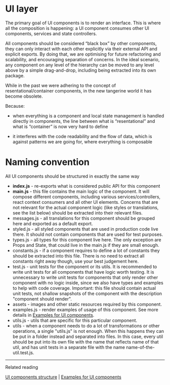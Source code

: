 # UI layer

The primary goal of UI components is to render an interface. This is where all the composition is
happening: a UI component consumes other UI components, services and state controllers.

All components should be considered “black box” by other components, they can only interact with
each other explicitly via their external API and explicit exports. By doing that, we are optimising
for future refactoring and scalability, and encouraging separation of concerns. In the ideal
scenario, any component on any level of the hierarchy can be moved to any level above by a simple
drag-and-drop, including being extracted into its own package.

While in the past we were adhering to the concept of resentational/container components, in the new
tangerine world it has become obsolete.

Because:

-   when everything is a component and local state management is handled directly in components, the
    line between what is “resentational” and what is “container” is now very hard to define

-   it interferes with the code readability and the flow of data, which is against patterns we are
    going for, where everything is composable


# Naming convention

All UI components should be structured in exactly the same way

-   **index.js** - re-exports what is considered public API for this component
-   **main.js** - this file contains the main logic of the component. It will compose different
    components, including various services/controllers, react context consumers and all other UI
    elements. Concerns that are not relevant for the actual component logic (like styles or
    translations, see the list below) should be extracted into their relevant files.
-   messages.js - all translations for this component should be grouped here and exported as a
    default export.
-   styled.js - all styled components that are used in production code live there. It should not
    contain components that are used for test purposes.
-   types.js - all types for this component live here. The only exception are Props and State, that
    could live in the main.js if they are small enough.
-   constants.js - if a component requires to define a lot of constants they should be extracted
    into this file. There is no need to extract all constants right away though, use your best
    judgement here.
-   test.js - unit tests for the component or its utils. It is recommended to write unit tests for
    all components that have logic worth testing. It is unnecessary to write unit tests for
    components that only render other component with no logic inside, since we also have types and
    examples to help with code coverage. Important: this file should contain actual unit tests, not
    shallow snapshots of the component with the description "component should render".
-   assets - images and other static resources required by this component.
-   examples.js - render examples of usage of this component. See more details in
    [Examples for UI components](examples.md).
-   utils.js - utils that are specific for this particular component.
-   utils - when a component needs to do a lot of transformations or other operations, a single
    "utils.js" is not enough. When this happens they can be put in a folder instead and separated
    into files. In this case, every util should be put into its own file with the name that reflects
    name of that util, and has unit tests in a separate file with the name name-of-the-util.test.js.

---

Related reading

[UI components structure](structure.md) |
[Examples for UI components](examples.md)
